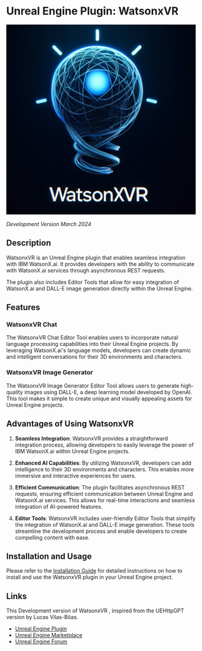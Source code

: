 # Unreal Engine Plugin: WatsonxVR

![Banner1](./Resources/theme/android-chrome-512x512.png)

*Development Version March 2024*

## Description

WatsonxVR is an Unreal Engine plugin that enables seamless integration with IBM WatsonX.ai. It provides developers with the ability to communicate with WatsonX.ai services through asynchronous REST requests.

The plugin also includes Editor Tools that allow for easy integration of WatsonX.ai and DALL-E image generation directly within the Unreal Engine.

## Features

### WatsonxVR Chat

The WatsonxVR Chat Editor Tool enables users to incorporate natural language processing capabilities into their Unreal Engine projects. By leveraging WatsonX.ai's language models, developers can create dynamic and intelligent conversations for their 3D environments and characters.

### WatsonxVR Image Generator

The WatsonxVR Image Generator Editor Tool allows users to generate high-quality images using DALL-E, a deep learning model developed by OpenAI. This tool makes it simple to create unique and visually appealing assets for Unreal Engine projects.

## Advantages of Using WatsonxVR

1. **Seamless Integration**: WatsonxVR provides a straightforward integration process, allowing developers to easily leverage the power of IBM WatsonX.ai within Unreal Engine projects.

2. **Enhanced AI Capabilities**: By utilizing WatsonxVR, developers can add intelligence to their 3D environments and characters. This enables more immersive and interactive experiences for users.

3. **Efficient Communication**: The plugin facilitates asynchronous REST requests, ensuring efficient communication between Unreal Engine and WatsonX.ai services. This allows for real-time interactions and seamless integration of AI-powered features.

4. **Editor Tools**: WatsonxVR includes user-friendly Editor Tools that simplify the integration of WatsonX.ai and DALL-E image generation. These tools streamline the development process and enable developers to create compelling content with ease.

## Installation and Usage

Please refer to the [Installation Guide](./Documentation/InstallationGuide.md) for detailed instructions on how to install and use the WatsonxVR plugin in your Unreal Engine project.


## Links
This Development version of WatsonxVR , inspired from the UEHttpGPT version by Lucas Vilas-Bôas.
* [Unreal Engine Plugin](https://github.com/lucoiso/UEHttpGPT)
* [Unreal Engine Marketplace](https://www.unrealengine.com/marketplace/en-US/)
* [Unreal Engine Forum](https://forums.unrealengine.com)


